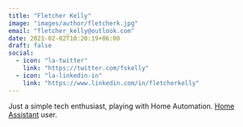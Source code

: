 ```yaml
---
title: "Fletcher Kelly"
image: "images/author/fletcherk.jpg"
email: "fletcher_kelly@outlook.com"
date: 2021-02-02T10:20:19+06:00
draft: false
social:
  - icon: "la-twitter"
    link: "https://twitter.com/fskelly"
  - icon: "la-linkedin-in"
    link: "https://www.linkedin.com/in/fletcherkelly"
---
```


Just a simple tech enthusiast, playing with Home Automation.
[Home Assistant](https://www.home-assistant.io/) user.
